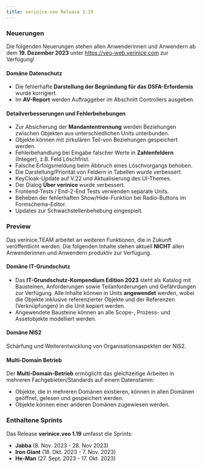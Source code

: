 ```yaml
---
title: verinice.veo Release 1.19
---
```


### Neuerungen

Die folgenden Neuerungen stehen allen Anwenderinnen und Anwendern ab dem **19. Dezember 2023** unter https://veo-web.verinice.com zur Verfügung!

#### Domäne Datenschutz

- Die fehlerhafte **Darstellung der Begründung für das DSFA-Erfordernis** wurde korrigiert.
- Im **AV-Report** werden Auftraggeber im Abschnitt Controllers ausgeben.

#### Detailverbesserungen und Fehlerbehebungen

- Zur Absicherung der **Mandantentrennung** werden Beziehungen zwischen Objekten aus unterschiedlichen Units unterbunden.
- Objekte können mit zirkulären Teil-von Beziehungen gespeichert werden.
- Fehlerbehandlung bei Eingabe falscher Werte in **Zahlenfeldern** (Integer), z.B. Feld Löschfrist.
- Falsche Erfolgsmeldung beim Abbruch eines Löschvorgangs behoben.
- Die Darstellung/Priorität von Feldern in Tabellen wurde verbessert.
- KeyCloak-Update auf V.22 und Aktualisierung des UI-Themes.
- Der Dialog **Über verinice** wurde verbessert.
- Frontend-Tests / End-2-End Tests verwenden separate Units.
- Beheben der fehlerhaften Show/Hide-Funktion bei Radio-Buttons im Formschema-Editor.
- Updates zur Schwachstellenbehebung eingespielt.

### Preview

Das verinice.TEAM arbeitet an weiteren Funktionen, die in Zukunft veröffentlicht werden. Die folgenden Inhalte stehen aktuell **NICHT** allen Anwenderinnen und Anwendern produktiv zur Verfügung.

#### Domäne IT-Grundschutz

- Das **IT-Grundschutz-Kompendium Edition 2023** steht als Katalog mit Bausteinen, Anforderungen sowie Teilanforderungen und Gefährdungen zur Verfügung. Alle Inhalte können in Units **angewendet** werden, wobei die Objekte inklusive referenzierter Objekte und der Referenzen (Verknüpfungen) in die Unit kopiert werden.
- Angewendete Bausteine können an alle Scope-, Prozess- und Assetobjekte modelliert werden.

#### Domäne NIS2

Schärfung und Weiterentwicklung von Organisationsaspekten der NIS2.

#### Multi-Domain Betrieb

Der **Multi-Domain-Betrieb** ermöglicht das gleichzeitige Arbeiten in mehreren Fachgebieten/Standards auf einem Datenstamm:

- Objekte, die in mehreren Domänen existieren, können in allen Domänen geöffnet, gelesen und gespeichert werden.
- Objekte können einer anderen Domänen zugewiesen werden.

### Enthaltene Sprints

Das Release **verinice.veo 1.19** umfasst die Sprints:

- **Jabba** (8. Nov. 2023 - 28. Nov 2023)
- **Iron Giant** (18. Okt. 2023 - 7. Nov. 2023)
- **He-Man** (27. Sept. 2023 - 17. Okt. 2023)
